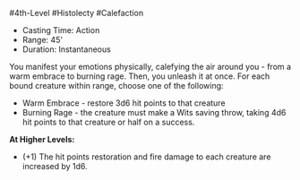 #4th-Level #Histolecty #Calefaction
 
- Casting Time: Action
- Range: 45'
- Duration: Instantaneous  

You manifest your emotions physically, calefying the air around you - from a warm embrace to burning rage. Then, you unleash it at once. For each bound creature within range, choose one of the following:

- Warm Embrace - restore 3d6 hit points to that creature
- Burning Rage - the creature must make a Wits saving throw, taking 4d6 hit points to that creature or half on a success.
 
**At Higher Levels:** 
* (+1) The hit points restoration and fire damage to each creature are increased by 1d6.